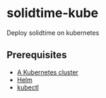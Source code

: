 # solidtime-kube
Deploy solidtime on kubernetes

## Prerequisites
- [A Kubernetes cluster](https://kubernetes.io/docs/setup/)
- [Helm](https://helm.sh/docs/intro/install/)
- [kubectl](https://kubernetes.io/docs/tasks/tools/install-kubectl/)
